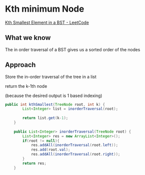 # Kth minimum Node

[Kth Smallest Element in a BST - LeetCode](https://leetcode.com/problems/kth-smallest-element-in-a-bst/)

## What we know

The in order traversal of a BST gives us a sorted order of the nodes 

## Approach

Store the in-order traversal of the tree in a list

return the k-1th node 

(because the desired output is 1 based indexing) 

```java
public int kthSmallest(TreeNode root, int k) {
        List<Integer> list = inorderTraversal(root);
        
        return list.get(k-1);
    }
    
    public List<Integer> inorderTraversal(TreeNode root) {
        List<Integer> res = new ArrayList<Integer>();
        if(root != null){
            res.addAll(inorderTraversal(root.left));
            res.add(root.val);
            res.addAll(inorderTraversal(root.right));
        }
        return res;
    }
```